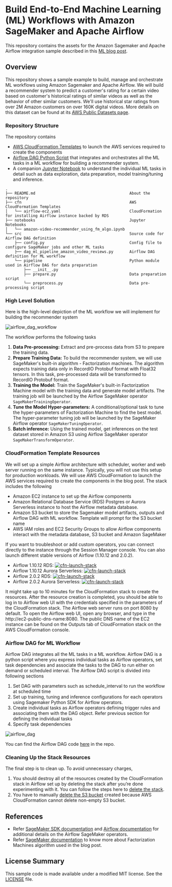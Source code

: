 # Build End-to-End Machine Learning (ML) Workflows with Amazon SageMaker and Apache Airflow

This repository contains the assets for the Amazon Sagemaker and Apache Airflow integration sample described in this [ML blog post](#TODO).

## Overview

This repository shows a sample example to build, manage and orchestrate ML workflows using Amazon Sagemaker and Apache Airflow. We will build a recommender system to predict a customer's rating for a certain video based on customer's historical ratings of similar videos as well as the behavior of other similar customers. We'll use historical star ratings from over 2M Amazon customers on over 160K digital videos. More details on this dataset can be found at its [AWS Public Datasets page](https://s3.amazonaws.com/amazon-reviews-pds/readme.html).

### Repository Structure

The repository contains

- [AWS CloudFormation Templates](./cfn/) to launch the AWS services required to create the components
- [Airflow DAG Python Script](./src/dag_ml_pipeline_amazon_video_reviews.py) that integrates and orchestrates all the ML tasks in a ML workflow for building a recommender system.
- A companion [Jupyter Notebook](./notebooks/amazon-video-recommender_using_fm_algo.ipynb) to understand the individual ML tasks in detail such as data exploration, data preparation, model training/tuning and inference.


```text
.
├── README.md                                         About the repository
├── cfn                                               AWS CloudFormation Templates
│   └── airflow-ec2.yaml                              CloudFormation for installing Airflow instance backed by RDS
├── notebooks                                         Jupyter Notebooks
│   └── amazon-video-recommender_using_fm_algo.ipynb
└── src                                               Source code for Airflow DAG definition
    ├── config.py                                     Config file to configure SageMaker jobs and other ML tasks
    ├── dag_ml_pipeline_amazon_video_reviews.py       Airflow DAG definition for ML workflow
    └── pipeline                                      Python module used in Airflow DAG for data preparation
        ├── __init__.py
        ├── prepare.py                                Data preparation script
        └── preprocess.py                             Data pre-processing script
```

### High Level Solution

Here is the high-level depiction of the ML workflow we will implement for building the recommender system

![airflow_dag_workflow](./images/airflow-sagemaker-airflow-dag.png)

The workflow performs the following tasks

1. **Data Pre-processing:** Extract and pre-process data from S3 to prepare the training data.
2. **Prepare Training Data:** To build the recommender system, we will use SageMaker's built-in algorithm - Factorization machines. The algorithm expects training data only in RecordIO Protobuf format with Float32 tensors. In this task, pre-processed data will be transformed to RecordIO Protobuf format.
3. **Training the Model:** Train the SageMaker's built-in Factorization Machine model with the training data and generate model artifacts. The training job will be launched by the Airflow SageMaker operator `SageMakerTrainingOperator`.
4. **Tune the Model Hyper-parameters:** A conditional/optional task to tune the hyper-parameters of Factorization Machine to find the best model. The hyper-parameter tuning job will be launched by the SageMaker Airflow operator `SageMakerTuningOperator`.
5. **Batch inference:** Using the trained model, get inferences on the test dataset stored in Amazon S3 using Airflow SageMaker operator `SageMakerTransformOperator`.

### CloudFormation Template Resources

We will set up a simple Airflow architecture with scheduler, worker and web server running on the same instance. Typically, you will not use this setup for production workloads. We will use AWS CloudFormation to launch the AWS services required to create the components in the blog post. The stack includes the following

- Amazon EC2 instance to set up the Airflow components
- Amazon Relational Database Service (RDS) Postgres or Aurora Serverless instance to host the Airflow metadata database.
- Amazon S3 bucket to store the Sagemaker model artifacts, outputs and Airflow DAG with ML workflow. Template will prompt for the S3 bucket name
- AWS IAM roles and EC2 Security Groups to allow Airflow components interact with the metadata database, S3 bucket and Amazon SageMaker

If you want to troubleshoot or add custom operators, you can connect directly to the instance through the Session Manager console. You can also launch different stable versions of Airflow (1.10.12 and 2.0.2).
- Airflow 1.10.12 RDS: [![cfn-launch-stack](./images/LaunchStack.png)](https://console.aws.amazon.com/cloudformation/home?region=us-west-2#/stacks/new?stackName=airflow-sagemaker&templateURL=https://s3.amazonaws.com/aws-machine-learning-blog/artifacts/sagemaker-ml-workflow-with-apache-airflow/v1/cfn/airflow-ec2-1.10.12-RDS.yaml)
- Airflow 1.10.12 Aurora Serverless: [![cfn-launch-stack](./images/LaunchStack.png)](https://console.aws.amazon.com/cloudformation/home?region=us-west-2#/stacks/new?stackName=airflow-sagemaker&templateURL=https://s3.amazonaws.com/aws-machine-learning-blog/artifacts/sagemaker-ml-workflow-with-apache-airflow/v1/cfn/airflow-ec2-1.10.12-Aurora-Serverless.yaml)
- Airflow 2.0.2 RDS: [![cfn-launch-stack](./images/LaunchStack.png)](https://console.aws.amazon.com/cloudformation/home?region=us-west-2#/stacks/new?stackName=airflow-sagemaker&templateURL=https://s3.amazonaws.com/aws-machine-learning-blog/artifacts/sagemaker-ml-workflow-with-apache-airflow/v1/cfn/airflow-ec2-2.0.2-RDS.yaml)
- Airflow 2.0.2 Aurora Serverless: [![cfn-launch-stack](./images/LaunchStack.png)](https://console.aws.amazon.com/cloudformation/home?region=us-west-2#/stacks/new?stackName=airflow-sagemaker&templateURL=https://s3.amazonaws.com/aws-machine-learning-blog/artifacts/sagemaker-ml-workflow-with-apache-airflow/v1/cfn/airflow-ec2-2.0.2-Aurora-Serverless.yaml)

It might take up to 10 minutes for the CloudFormation stack to create the resources. After the resource creation is completed, you should be able to log in to Airflow web UI with the credentials specified in the parameters of the CloudFormation stack. The Airflow web server runs on port 8080 by default. To open the Airflow web UI, open any browser, and type in the http://ec2-public-dns-name:8080. The public DNS name of the EC2 instance can be found on the Outputs tab of CloudFormation stack on the AWS CloudFormation console.

### Airflow DAG for ML Workflow

Airflow DAG integrates all the ML tasks in a ML workflow. Airflow DAG is a python script where you express individual tasks as Airflow operators, set task dependencies and associate the tasks to the DAG to run either on demand or scheduled interval. The Airflow DAG script is divided into following sections

1. Set DAG with parameters such as schedule_interval to run the workflow at scheduled time
2. Set up training, tuning and inference configurations for each operators using Sagemaker Python SDK for Airflow operators. 
3. Create individual tasks as Airflow operators defining trigger rules and associating them with the DAG object. Refer previous section for defining the individual tasks
4. Specify task dependencies

![airflow_dag](./images/airflow-sagemaker-dag.png)

You can find the Airflow DAG code [here](./src/dag_ml_pipeline_amazon_video_reviews.py) in the repo.

### Cleaning Up the Stack Resources

The final step is to clean up. To avoid unnecessary charges,

1. You should destroy all of the resources created by the CloudFormation stack in Airflow set up by deleting the stack after you’re done experimenting with it. You can follow the steps here to [delete the stack](https://docs.aws.amazon.com/AWSCloudFormation/latest/UserGuide/cfn-console-delete-stack.html). 
2. You have to manually [delete the S3 bucket](https://docs.aws.amazon.com/AmazonS3/latest/user-guide/delete-bucket.html) created because AWS CloudFormation cannot delete non-empty S3 bucket.

## References

- Refer [SageMaker SDK documentation](https://github.com/aws/sagemaker-python-sdk/blob/master/src/sagemaker/workflow/README.rst) and [Airflow documentation](https://airflow.apache.org/integration.html?highlight=sagemaker#amazon-sagemaker) for additional details on the Airflow SageMaker operators.
- Refer [SageMaker documentation](https://docs.aws.amazon.com/sagemaker/latest/dg/fact-machines.html) to know more about Factorization Machines algorithm used in the blog post.

## License Summary

This sample code is made available under a modified MIT license. See the [LICENSE](./LICENSE) file.
